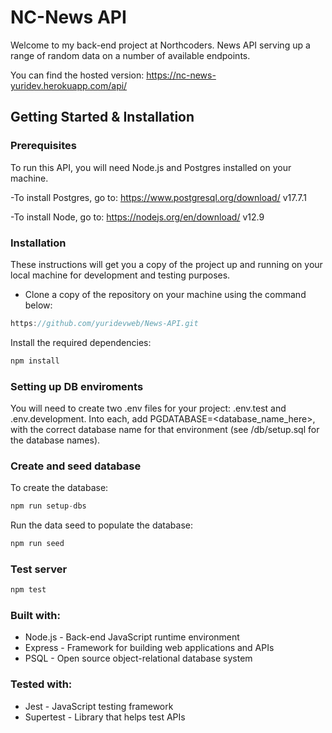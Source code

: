 # NC-News API

Welcome to my back-end project at Northcoders. News API serving up a range of random data on a number of available endpoints.

You can find the hosted version:
https://nc-news-yuridev.herokuapp.com/api/

## Getting Started & Installation

### Prerequisites

To run this API, you will need Node.js and Postgres installed on your machine.

-To install Postgres, go to: https://www.postgresql.org/download/ v17.7.1

-To install Node, go to: https://nodejs.org/en/download/ v12.9

### Installation

These instructions will get you a copy of the project up and running on your local machine for development and testing purposes.

- Clone a copy of the repository on your machine using the command below:
```js
https://github.com/yuridevweb/News-API.git
```
Install the required dependencies:
```js
npm install
```
### Setting up DB enviroments

You will need to create two .env files for your project: .env.test and .env.development. Into each, add PGDATABASE=<database_name_here>, with the correct database name for that environment (see /db/setup.sql for the database names). 

### Create and seed database

To create the database:
```js
npm run setup-dbs
```
Run the data seed to populate the database:
```js
npm run seed
```

### Test server
```js
npm test
```

### Built with:
* Node.js - Back-end JavaScript runtime environment
* Express - Framework for building web applications and APIs
* PSQL - Open source object-relational database system


### Tested with:
* Jest - JavaScript testing framework
* Supertest - Library that helps test APIs

